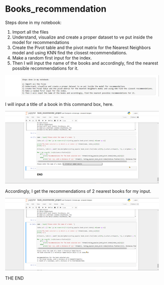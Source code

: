 # Books_recommendation


Steps done in my notebook:

1) Import all the files
2) Understand, visualize and create a proper dataset to ve put inside the model for recommendations
3) Create the Pivot table and the pivot matrix for the Nearest Neighbors model and using KNN find the closest recommendations.
4) Make a random first input for the index.
5) Then I will input the name of the books and accordingly, find the nearest possible recommendations for it.
<p align="center">
  <img src="https://github.com/anshulsingh8101/Books_recommendation/blob/main/images/1.png" width="1000" title="hover text">
</p>


I will input a title of a book in this command box, here. 
<p align="center">
  <img src="https://github.com/anshulsingh8101/Books_recommendation/blob/main/images/2.png" width="1000" title="hover text">
</p>

Accordingly, I get the recommendations of 2 nearest books for my input.
<p align="center">
  <img src="https://github.com/anshulsingh8101/Books_recommendation/blob/main/images/3.png" width="1000" title="hover text">
</p>


THE END
